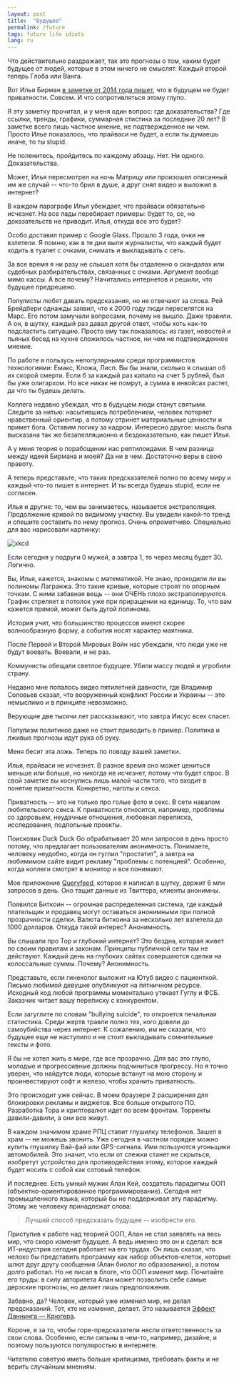 ```yaml
---
layout: post
title:  "Будущее"
permalink: /future
tags: future life idiots
lang: ru
---
```


[url-birman]: http://ilyabirman.net/meanwhile/all/no-privacy-in-the-future/

Что действительно раздражает, так это прогнозы о том, каким будет будущее от
людей, которые в этом ничего не смыслят. Каждый второй теперь Глоба или Ванга.

Вот Илья Бирман [в заметке от 2014 года пишет][url-birman], что в будущем не
будет приватности. Совсем. И что сопротивляться этому глупо.

Я эту заметку прочитал, и у меня один вопрос: где доказательства? Где ссылки,
тренды, графики, суммарная стистика за последние 20 лет? В заметке всего лишь
частное мнение, не подтвержденное ни чем. Просто Илье показалось, что прайваси
не будет, а если ты думаешь иначе, то ты stupid.

Не поленитесь, пройдитесь по каждому абзацу. Нет. Ни одного. Доказательства.

Может, Илья пересмотрел на ночь Матрицу или произошел описанный им же случай --
что-то брил в душе, а друг снял видео и выложил в интернет?

В каждом параграфе Илья убеждает, что прайваси обязательно исчезнет. На все лады
перебирает примеры: будет то, се, но доказательств не приводит. Илья, откуда все
это будет?

Особо доставил пример с Google Glass. Прошло 3 года, очки не взлетели. Я помню,
как в те дни выли журналисты, что каждый будет ходить в туалет с очками, снимать
и выкладывать с сеть.

За все время я ни разу не слышал хотя бы отдаленно о скандалах или судебных
разбирательствах, связанных с очками. Аргумент вообще мимо кассы. А все почему?
Начитались интернетов и решили, что будущее предрешено.

Популисты любят давать предсказания, но не отвечают за слова. Рей Брейдбери
однажды заявил, что к 2000 году люди переселятся на Марс. Его потом замучали
вопросами, почему не вышло. Даже травили. А он, в шутку, каждый раз давал другой
ответ, чтобы хоть как-то подсластить ситуацию. Просто ему так показалось: из
газет, новостей и пьяных бесед на кухне сложилось частное, ни чем не
подтвержденное мнение.

По работе я пользусь непопулярными среди программистов технологиями: Емакс,
Кложа, Лисп. Вы бы знали, сколько я слышал об их скорой смерти. Если б за каждый
раз капало на счет 5 рублей, был бы уже олигархом. Но все никак не помрут, а
сумма в инвойсах растет, да что ты будешь делать.

Коллега недавно убеждал, что в будущем люди станут святыми. Следите за нитью:
насытившись потреблением, человек потеряет нравственный ориентир, а потому
отринет материальные ценности и примет бога. Оставим логику за кадром. Интересно
другое: мысль была высказана так же безапелляционно и бездоказательно, как пишет
Илья.

А у меня теория о порабощении нас рептилоидами. В чем разница между идеей
Бирмана и моей? Да ни в чем. Достаточно веры в свою правоту.

А теперь представьте, что таких предсказателей полно по всему миру и каждый
что-то пишет в интернет. И ты всегда будешь stupid, если не согласен.

Илья и другие: то, чем вы занимаетесь, называется экстраполяция. Продолжение
кривой по видимому участку. Вы увидели какой-то тренд и спешите составить по
нему прогноз. Очень опрометчиво. Специально для вас нарисовали картинку:

![xkcd](https://imgs.xkcd.com/comics/extrapolating.png)

Если сегодня у подруги 0 мужей, а завтра 1, то через месяц будет 30. Логично.

Вы, Илья, кажется, знакомы с математикой. Не знаю, проходили ли вы полиномы
Лагранжа. Это такие кривые, которые строят по опорным точкам. С ними забавная
вещь -- они ОЧЕНЬ плохо экстраполируются. График стреляет в потолок уже при
приращении на единицу. То, что вам кажется прямой, может быть дугой полинома.

История учит, что большинство процессов имеют скорее волнообразную форму, а
события носят характер маятника.

После Первой и Второй Мировых Войн нас убеждали, что люди уже не будут
воевать. Воевали, и не раз.

Коммунисты обещали светлое будущее. Убили массу людей и угробили страну.

Недавно мне попалось видео пятилетней давности, где Владимир Соловьев сказал,
что вооруженный конфликт России и Украины -- это немыслимо и в принципе
невозможно.

Верующие две тысячи лет рассказывают, что завтра Иисус всех спасет.

Популизм политиков даже не стоит приводить в пример. Политика и лживые прогнозы
идут рука об руку.

Меня бесит эта ложь. Теперь по поводу вашей заметки.

Илья, прайваси не исчезнет. В разное время оно может цениться меньше или больше,
но никогда не исчезнет, потому что будет спрос. В свой заметке вы коснулись лишь
малой части того, что входит в понятие приватности. Конкретно, наготы и секса.

Приватность -- это не только про голые фото и секс. В сети навалом любительского
секса. К приватности относится, например, проблемы со здоровьем, неудачные
отношения, любовная переписка, исследования, подпольные проекты.

Поисковик Duck Duck Go обрабатывает 20 млн запросов в день просто потому, что
предлагает пользователям анонимность. Понимаете, человеку неудобно, когда он
гуглил "простатит", а завтра на любимимом сайте видит рекламу "проблемы с
потенцией". Особенно, когда коллеги смотрят в монитор и все понимают.

Мое приложение [Queryfeed](https://queryfeed.net/), которое я написал в шутку,
держит 6 млн запросов в день. Оно тащит данные из Твиттера, клиенты анонимны.

Появился Биткоин -- огромная распределенная система, где каждый плательщик и
продавец могут оставаться анонимными при полной прозрачности сделки. Валюта
биткоина за несколько лет взлетела до 1000 долларов. Откуда такой интерес?
Анонимность.

Вы слышали про Тор и глубокий интернет? Это бездна, которая живет по своим
правилам и законам. Принципы публичной сети там не действуют. Каждый день на
глубоких сайтах совершаются сделки на колоссальные суммы. Почему? Анонимность.

Представьте, если гинеколог выложит на Ютуб видео с пациенткой. Письмо любимой
девушке опубликуют на пятничном ресурсе. Исходный код любой программы
моментально утекает Гуглу и ФСБ. Заказчик читает вашу переписку с конкурентом.

Если загуглите по словам "bullying suicide", то откроется печальная
статистика. Среди жертв травли полно тех, кого довели до самоубийства через
интернет. К сожалению, им не сказали, что будущее еще не наступило и не стоит
выкладывать сомнительные тексты и фото.

Я бы не хотел жить в мире, где все прозрачно. Для вас это глупо, молодые и
прогрессивные должны подчиниться прогрессу. Но я точно уверен, что найдутся
люди, которые встанут на мою сторону и проинвестируют софт и железо, чтобы
хранить приватность.

Это происходит уже сейчас. В моем браузере 2 расширения для блокировки рекламы и
виджетов. Все больше открытого ПО. Разработка Тора и криптовалют идет по всем
фронтам. Торренты давили-давили, а они все живут.

В каждом значимом храме РПЦ ставит глушилку телефонов. Зашел в храм -- не можешь
звонить. Уже сегодня в частном порядке можно купить глушилку Вай-фай или
GPS-сигнала. Ими пользуются угоньщики автомобилей. Это значит, что если от
слежки станет не скрыться, изобретут устройство для противодействия этому,
которое каждый будет носить с собой как сотовый телефон.

И последнее. Есть умный мужик Алан Кей, создатель парадигмы ООП
(объектно-ориентированное программирование). Сегодня нет промышленного языка,
который бы не поддерживал эту парадигму. Этому же человеку принадлежат слова:

> Лучший способ предсказать будущее -- изобрести его.

Приступив к работе над теорией ООП, Алан не стал заявлять на весь мир, что скоро
изменит будущее. А ведь именно это он и сделал: вся ИТ-индустрия сегодня
работает на его трудах. Он лишь сказал, что нелохо бы представить программу как
набор объектов-клеток, которые шлют друг другу сообщения (Алан биолог по
образованию), а потом долго работал. Но не писал в блоге, что ООП изменит
мир. Почитайте его труды: в силу авторитета Алан может позволить себе самые
дерзские прогнозы, но делает лишь предположения.

[url-wiki]:https://ru.wikipedia.org/wiki/%D0%AD%D1%84%D1%84%D0%B5%D0%BA%D1%82_%D0%94%D0%B0%D0%BD%D0%BD%D0%B8%D0%BD%D0%B3%D0%B0_%E2%80%94_%D0%9A%D1%80%D1%8E%D0%B3%D0%B5%D1%80%D0%B0

Забавно, да? Человек, который уже изменил мир, не делал предсказаний. Тот, кто
не изменил, делает. Это называется [Эффект Даннинга — Крюгера][url-wiki].

Короче, я за то, чтобы горе-предсказатели несли ответственность за свои
слова. Особенно, если сильны в чем-то, например, дизайне, и поэтому пользуются
популяростью в интернете.

Читателю советую иметь больше критицизма, требовать факты и не верить случайным
мнениям.
